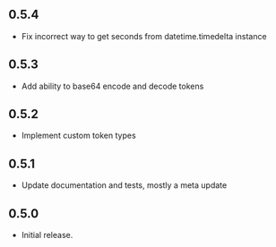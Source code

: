 ## 0.5.4

* Fix incorrect way to get seconds from datetime.timedelta instance 

## 0.5.3

* Add ability to base64 encode and decode tokens

## 0.5.2

* Implement custom token types

## 0.5.1

* Update documentation and tests, mostly a meta update

## 0.5.0

* Initial release.
